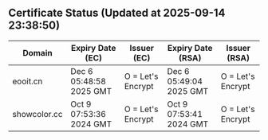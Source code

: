## Certificate Status (Updated at 2025-09-14 23:38:50)
| Domain | Expiry Date (EC) | Issuer (EC) | Expiry Date (RSA) | Issuer (RSA) |
|--------|------------------|-------------|-------------------|--------------|
| eooit.cn | Dec  6 05:48:58 2025 GMT |  O = Let's Encrypt | Dec  6 05:49:04 2025 GMT |  O = Let's Encrypt |
| showcolor.cc | Oct  9 07:53:36 2024 GMT |  O = Let's Encrypt | Oct  9 07:53:41 2024 GMT |  O = Let's Encrypt |
